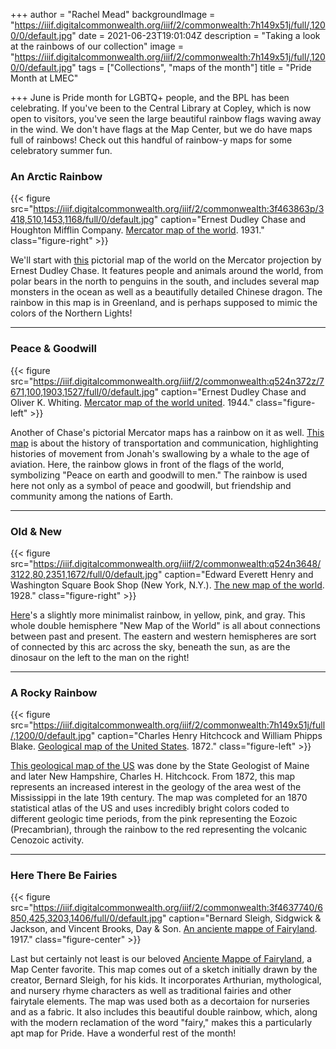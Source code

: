 +++
author = "Rachel Mead"
backgroundImage = "https://iiif.digitalcommonwealth.org/iiif/2/commonwealth:7h149x51j/full/,1200/0/default.jpg"
date = 2021-06-23T19:01:04Z
description = "Taking a look at the rainbows of our collection"
image = "https://iiif.digitalcommonwealth.org/iiif/2/commonwealth:7h149x51j/full/,1200/0/default.jpg"
tags = ["Collections", "maps of the month"]
title = "Pride Month at LMEC"

+++
June is Pride month for LGBTQ+ people, and the BPL has been celebrating. If you've been to the Central Library at Copley, which is now open to visitors, you've seen the large beautiful rainbow flags waving away in the wind. We don't have flags at the Map Center, but we do have maps full of rainbows! Check out this handful of rainbow-y maps for some celebratory summer fun.

### An Arctic Rainbow

{{< figure src="https://iiif.digitalcommonwealth.org/iiif/2/commonwealth:3f463863p/3418,510,1453,1168/full/0/default.jpg" caption="Ernest Dudley Chase and Houghton Mifflin Company. [Mercator map of the world](https://collections.leventhalmap.org/search/commonwealth:3f463862d). 1931." class="figure-right" >}}

We'll start with [this](https://collections.leventhalmap.org/search/commonwealth:3f463862d) pictorial map of the world on the Mercator projection by Ernest Dudley Chase. It features people and animals around the world, from polar bears in the north to penguins in the south, and includes several map monsters in the ocean as well as a beautifully detailed Chinese dragon. The rainbow in this map is in Greenland, and is perhaps supposed to mimic the colors of the Northern Lights!

___

### Peace & Goodwill

{{< figure src="https://iiif.digitalcommonwealth.org/iiif/2/commonwealth:q524n372z/7671,100,1903,1527/full/0/default.jpg" caption="Ernest Dudley Chase and Oliver K. Whiting. [Mercator map of the world united](https://collections.leventhalmap.org/search/commonwealth:q524n371p). 1944." class="figure-left" >}}

Another of Chase's pictorial Mercator maps has a rainbow on it as well. [This map](https://collections.leventhalmap.org/search/commonwealth:q524n371p) is about the history of transportation and communication, highlighting histories of movement from Jonah's swallowing by a whale to the age of aviation. Here, the rainbow glows in front of the flags of the world, symbolizing "Peace on earth and goodwill to men." The rainbow is used here not only as a symbol of peace and goodwill, but friendship and community among the nations of Earth.

___

### Old & New

{{< figure src="https://iiif.digitalcommonwealth.org/iiif/2/commonwealth:q524n3648/3122,80,2351,1672/full/0/default.jpg" caption="Edward Everett Henry and Washington Square Book Shop (New York, N.Y.). [The new map of the world](https://collections.leventhalmap.org/search/commonwealth:q524n3630). 1928." class="figure-right" >}}

[Here](https://collections.leventhalmap.org/search/commonwealth:q524n3630)'s a slightly more minimalist rainbow, in yellow, pink, and gray. This whole double hemisphere "New Map of the World" is all about connections between past and present. The eastern and western hemispheres are sort of connected by this arc across the sky, beneath the sun, as are the dinosaur on the left to the man on the right!

___

### A Rocky Rainbow

{{< figure src="https://iiif.digitalcommonwealth.org/iiif/2/commonwealth:7h149x51j/full/,1200/0/default.jpg" caption="Charles Henry Hitchcock and William Phipps Blake.  [Geological map of the United States](https://collections.leventhalmap.org/search/commonwealth:7h149x508). 1872." class="figure-left" >}}

[This geological map of the US](https://collections.leventhalmap.org/search/commonwealth:7h149x508) was done by the State Geologist of Maine and later New Hampshire, Charles H. Hitchcock. From 1872, this map represents an increased interest in the geology of the area west of the Mississippi in the late 19th century. The map was completed for an 1870 statistical atlas of the US and uses incredibly bright colors coded to different geologic time periods, from the pink representing the Eozoic (Precambrian), through the rainbow to the red representing the volcanic Cenozoic activity.

___

### Here There Be Fairies

{{< figure src="https://iiif.digitalcommonwealth.org/iiif/2/commonwealth:3f4637740/6850,425,3203,1406/full/0/default.jpg" caption="Bernard Sleigh, Sidgwick & Jackson, and Vincent Brooks, Day & Son. [An anciente mappe of Fairyland](https://collections.leventhalmap.org/search/commonwealth:3f463773q). 1917." class="figure-center" >}}

Last but certainly not least is our beloved [Anciente Mappe of Fairyland](https://collections.leventhalmap.org/search/commonwealth:3f463773q), a Map Center favorite. This map comes out of a sketch initially drawn by the creator, Bernard Sleigh, for his kids. It incorporates Arthurian, mythological, and nursery rhyme characters as well as traditional fairies and other fairytale elements. The map was used both as a decortaion for nurseries and as a fabric. It also includes this beautiful double rainbow, which, along with the modern reclamation of the word "fairy," makes this a particularly apt map for Pride. Have a wonderful rest of the month!